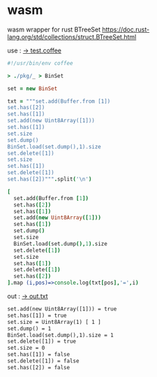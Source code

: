 # wasm

wasm wrapper for rust BTreeSet https://doc.rust-lang.org/std/collections/struct.BTreeSet.html

use :
[→ test.coffee](test.coffee)

```coffee
#!/usr/bin/env coffee

> ./pkg/_ > BinSet

set = new BinSet

txt = """set.add(Buffer.from [1])
set.has([2])
set.has([1])
set.add(new Uint8Array([1]))
set.has([1])
set.size
set.dump()
BinSet.load(set.dump(),1).size
set.delete([1])
set.size
set.has([1])
set.delete([1])
set.has([2])""".split('\n')

[
  set.add(Buffer.from [1])
  set.has([2])
  set.has([1])
  set.add(new Uint8Array([1]))
  set.has([1])
  set.dump()
  set.size
  BinSet.load(set.dump(),1).size
  set.delete([1])
  set.size
  set.has([1])
  set.delete([1])
  set.has([2])
].map (i,pos)=>console.log(txt[pos],'=',i)
```


out :
[→ out.txt](out.txt)

```txt
set.add(new Uint8Array([1])) = true
set.has([1]) = true
set.size = Uint8Array(1) [ 1 ]
set.dump() = 1
BinSet.load(set.dump(),1).size = 1
set.delete([1]) = true
set.size = 0
set.has([1]) = false
set.delete([1]) = false
set.has([2]) = false
```

